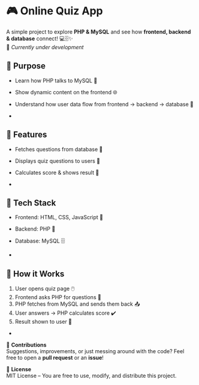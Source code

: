 # 🎮 Online Quiz App

A simple project to explore **PHP & MySQL** and see how **frontend, backend & database** connect! 💻🗄️✨  
🚧 *Currently under development*



## 🔹 Purpose
- Learn how PHP talks to MySQL 🧠
- Show dynamic content on the frontend 🌐  
- Understand how user data flow from frontend → backend → database 🔄

-

## 🔹 Features
- Fetches questions from database 📝  
- Displays quiz questions to users 👀  
- Calculates score & shows result 🎯  

-

## 🔹 Tech Stack
- Frontend: HTML, CSS, JavaScript 🎨  
- Backend: PHP 🐘  
- Database: MySQL 🗄️  

-

## 🔹 How it Works
1. User opens quiz page 🖱️  
2. Frontend asks PHP for questions 📨  
3. PHP fetches from MySQL and sends them back 📤  
4. User answers → PHP calculates score ✔️  
5. Result shown to user 🎉

-

🤝 **Contributions**  
Suggestions, improvements, or just messing around with the code? Feel free to open a **pull request** or an **issue**!  

📃 **License**  
MIT License – You are free to use, modify, and distribute this project.
